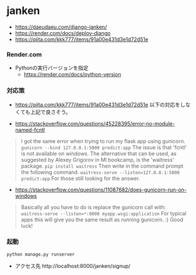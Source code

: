 # janken

* https://daeudaeu.com/django-janken/
* https://render.com/docs/deploy-django
* https://qiita.com/kkk777/items/91a00e431d3e1d72d51e


### Render.com
* Pythonの実行バージョンを指定
    * https://render.com/docs/python-version


### 対応策
* https://qiita.com/kkk777/items/91a00e431d3e1d72d51e
以下の対応をしなくても上記で良さそう。

* https://stackoverflow.com/questions/45228395/error-no-module-named-fcntl

> I got the same error when trying to run my flask app using gunicorn.
```gunicorn --bind 127.0.0.1:5000 predict:app```
The issue is that 'fcntl' is not available on windows. The alternative that can be used, as suggested by Alexey Grigorov in Ml bookcamp, is the 'waitress' package.
```pip install waitress```
Then write in the command prompt the following command.
```waitress-serve --listen=127.0.0.1:5000 predict:app```
For those still looking for the answer.

* https://stackoverflow.com/questions/11087682/does-gunicorn-run-on-windows
> Basically all you have to do is replace the gunicorn call with:
```waitress-serve --listen=*:8000 myapp.wsgi:application```
For typical apps this will give you the same result as running gunicorn. :) Good luck!


### 起動
```
python manage.py runserver
```
* アクセス先
http://localhost:8000/janken/signup/
